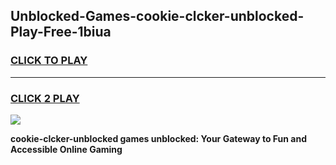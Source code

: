 
## Unblocked-Games-cookie-clcker-unblocked-Play-Free-1biua
<h3>
<a href="https://premium76.site?title=cookie-clcker-unblocked&ref=20M">CLICK TO PLAY</a></h3>
<hr>

<h3>
<a href="https://premium76.site?title=cookie-clcker-unblocked&ref=20M">CLICK 2 PLAY</a>
  
</h3>

<a href="https://premium76.site?title=cookie-clcker-unblocked&ref=19M"><img src="https://clearcache.store/games.png"></a>


**cookie-clcker-unblocked games unblocked: Your Gateway to Fun and Accessible Online Gaming**
